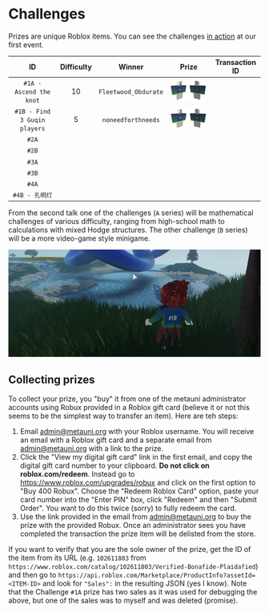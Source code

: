 # Challenges

Prizes are unique Roblox items. You can see the challenges [in action](https://youtu.be/xNqGxgiP0Cc?t=1440) at our first event.

| ID | Difficulty | Winner | Prize | Transaction ID |
| :--: | :----------: | :------: | :-----: | :--------------: |
| `#1A - Ascend the knot` | 10 | `Fleetwood_Obdurate` | ![](prize1a.png) | |
| `#1B - Find 3 Guqin players` | 5 | `noneedforthneeds` | ![](prize1b.png) | |
| `#2A` | | | | |
| `#2B` | | | | |
| `#3A` | | | | |
| `#3B` | | | | |
| `#4A` | | | | |
| `#4B - 孔明灯` | | | | |

From the second talk one of the challenges (`A` series) will be mathematical challenges of various difficulty, ranging from high-school math to calculations with mixed Hodge structures. The other challenge (`B` series) will be a more video-game style minigame.

<p align="center">
  <img src="winner.png">
</p>

## Collecting prizes

To collect your prize, you "buy" it from one of the metauni administrator accounts using Robux provided in a Roblox gift card (believe it or not this seems to be the simplest way to transfer an item). Here are teh steps:

1. Email <admin@metauni.org> with your Roblox username. You will receive an email with a Roblox gift card and a separate email from <admin@metauni.org> with a link to the prize.
2. Click the "View my digital gift card" link in the first email, and copy the digital gift card number to your clipboard. **Do not click on roblox.com/redeem**. Instead go to https://www.roblox.com/upgrades/robux and click on the first option to "Buy 400 Robux". Choose the "Redeem Roblox Card" option, paste your card number into the "Enter PIN" box, click "Redeem" and then "Submit Order". You want to do this twice (sorry) to fully redeem the card.
3. Use the link provided in the email from admin@metauni.org to buy the prize with the provided Robux. Once an administrator sees you have completed the transaction the prize item will be delisted from the store.

If you want to verify that you are the sole owner of the prize, get the ID of the item from its URL (e.g. `102611803` from `https://www.roblox.com/catalog/102611803/Verified-Bonafide-Plaidafied`) and then go to `https://api.roblox.com/Marketplace/ProductInfo?assetId=<ITEM-ID>` and look for `"Sales":` in the resulting JSON (yes I know). Note that the Challenge `#1A` prize has two sales as it was used for debugging the above, but one of the sales was to myself and was deleted (promise).

